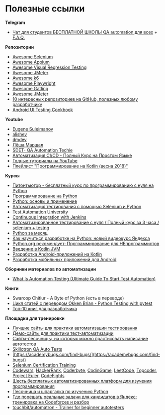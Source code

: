 # Полезные ссылки

**Telegram**

* [Чат для студентов БЕСПЛАТНОЙ ШКОЛЫ QA automation для всех](https://t.me/qadlyavsex) + [F.A.Q.](https://docs.google.com/spreadsheets/d/1-gvkhk4HcDlstBDewwjH5bXon4rxW3KCDLs6C9bxJg4/edit#gid=0)

**Репозитории**

* [Awesome Selenium](https://github.com/christian-bromann/awesome-selenium#readme)
* [Awesome Appium](https://github.com/SrinivasanTarget/awesome-appium#readme)
* [Awesome Visual Regression Testing](https://github.com/mojoaxel/awesome-regression-testing#readme)
* [Awesome JMeter](https://github.com/aliesbelik/awesome-jmeter#readme)
* [Awesome k6](https://github.com/grafana/awesome-k6#readme)
* [Awesome Playwright](https://github.com/mxschmitt/awesome-playwright#readme)
* [Awesome Gatling](https://github.com/aliesbelik/awesome-gatling#readme)
* [Awesome JMeter](https://github.com/aliesbelik/awesome-jmeter#readme)
* [10 интересных репозиториев на GitHub, полезных любому разработчику](https://habr.com/ru/company/plarium/blog/496472/)
* [Android UI Testing Cookbook](https://android-ui-testing.github.io/Cookbook/home/)

**Youtube**

* [Eugene Suleimanov](https://www.youtube.com/c/EugeneSuleimanov/featured)
* [alishev](https://www.youtube.com/c/alishevN)
* [dmdev](https://www.youtube.com/c/dmdev)
* [Лёша Маршал](https://www.youtube.com/channel/UCTVciJQp8eYwKLLQIl-iSJw)
* [SDET- QA Automation Techie](https://www.youtube.com/c/pavanoltraining)
* [Автоматизация CI/CD - Полный Курс на Простом Языке](https://www.youtube.com/https://youtube.com/watch?v=cyb10iplv7U)
* [Годные туториалы на YouTube](https://habr.com/ru/company/edison/blog/434034/)
* [Плейлист "Программирование на Kotlin (весна 2018)"](https://www.youtube.com/playlist?list=PLlb7e2G7aSpRWQNlOIhvCV9aquTH-Y0eU)

**Курсы**

* [Питонтьютор - бесплатный курс по программированию с нуля на Python](http://pythontutor.ru)
* [Программирование на Python](https://stepik.org/course/67/info)
* [Python: основы и применение](https://stepik.org/course/512/info)
* [Автоматизация тестирования с помощью Selenium и Python](https://stepik.org/course/575/info)
* [Test Automation University](https://testautomationu.applitools.com)
* [Continuous Integration with Jenkins](https://learn.epam.com/detailsPage?id=62dc3947-e941-4c30-ba32-552eb363978e)
* [Автоматизированное тестирование с нуля / Полный курс за 3 часа / selenium + testng](https://www.youtube.com/https://youtube.com/watch?v=L2jMIJy0u90)
* [Python за месяц](https://habr.com/ru/company/edison/blog/474212/)
* [Как научиться разработке на Python: новый видеокурс Яндекса](https://habr.com/ru/company/yandex/blog/498856/)
* [Python.org рекомендует: Программирование для НЕпрограммистов](https://habr.com/ru/company/skillfactory/blog/480898/)
* [Введение в Kotlin JVM](https://stepik.org/course/5448/info)
* [Разработка Android-приложений на Kotlin](https://stepik.org/course/4792/info)
* [Разработка мобильных приложений для Android](https://stepik.org/course/5703/info)

**Сборники материалов по автоматизации**

* [What Is Automation Testing (Ultimate Guide To Start Test Automation)](https://www.softwaretestinghelp.com/automation-testing-tutorial-1/)

**Книги**

* Swaroop Chitlur - A Byte of Python (есть в переводе)
* [Цикл статей с переводом Okken Brian - Python Testing with pytest](https://habr.com/ru/post/448782/)
* [Топ-10 книг для разработчика](https://habr.com/ru/post/504276/)

**Площадки для тренировки**

* [Лучшие сайты для практики автоматизации тестирования](https://habr.com/ru/post/549450/)
* [Демо-сайты для практики тест-автоматизации](https://software-testing.ru/component/content/article/3806-qa-tester-beginner-series-a-beginners-guide-to-page-object-model-pom-and-page-factory)
* [Сайты-песочницы, на которых можно практиковать написание автотестов](https://blog.noveogroup.ru/2020/01/testovye-ploschadki-dlya-trenirovok/)
* [Skillotron QA Auto Tests](https://skillotron.com/qualifications/qa-automation)
* [https://academybugs.com/find-bugs/](https://academybugs.com/find-bugs/)
* [Selenium Certification Training](https://demoqa.com)
* [Codewars](https://www.codewars.com), [HackerRank](https://www.hackerrank.com/dashboard), [Coderbyte](https://coderbyte.com), [CodinGame](https://www.codingame.com/start), [LeetCode](https://leetcode.com), [Topcoder](https://www.topcoder.com/challenges), [Project Euler](https://projecteuler.net), [CodeFights](https://codefights.com)
* [Шесть бесплатных автоматизированных платформ для изучения программирования](https://habr.com/ru/company/hexlet/blog/432802/)
* [Песочница и шпаргалка по изучению Python](https://habr.com/ru/post/421701/)
* [Где порешать реальные задачи для кандидатов в Яндекc: тренировка на Codeforces и разбор](https://habr.com/ru/company/yandex/blog/493966/)
* [touchbit/automatron - Trainer for beginner autotesters](https://github.com/touchbit/automatron)
